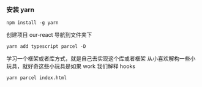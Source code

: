 
### 安装 yarn 

```
npm install -g yarn
```
创建项目 our-react 导航到文件夹下

```shell
yarn add typescript parcel -D
```
学习一个框架或者库方式，就是自己去实现这个库或者框架
从小喜欢解构一些小玩具，就好奇这些小玩具是如果 work
我们解释 hooks 

```
yarn parcel index.html
```